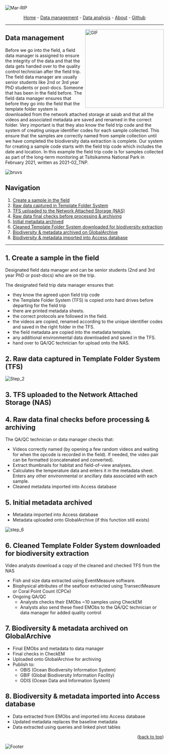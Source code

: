 <a name="readme-top"></a>


![Mar-RIP](/assets/img/afribruv_250.png)

<!--
<a href="https://aimeos.org/">
    <img src="/assets/img/afribruv.png" alt="Logo" title="afribruv" align="center" height="300" />
</a>
-->



<div align="center">
<a href="https://afribruv.github.io/">Home</a> - 
<a href="https://afribruv.github.io/about/">Data management</a> - 
<a href="https://afribruv.github.io/about/">Data analysis</a> - 
<a href="https://afribruv.github.io/about/">About</a> - 
<a href="https://github.com/AfriBRUV/afribruv.github.io">Github</a>
</div>


---

<img align="right" alt="GIF" src="/assets/img/developers_2.png" width="250" />

## Data management

Before we go into the field, a field data manager is assigned to ensure the integrity of the data and that the data gets handed over to the quality control technician after the field trip. The field data manager are usually senior students like 2nd or 3rd year PhD students or post-docs. Someone that has been in the field before. The field data manager ensures that before they go into the field that the template folder system is downloaded from the network attached storage at saiab and that all the videos and associated metadata are saved and renamed in the correct folder. Very important is that they also know the field trip code and the system of creating unique identifier codes for each sample collected. This ensure that the samples are correctly named from sample collection until we have completed the biodiversity data extraction is complete. Our system for creating a sample code starts with the field trip code which includes the date and location. In this example the field trip code is for samples collected as part of the long-term monitoring at Tsitsikamma National Park in February 2021, written as 2021-02_TNP.

![bruvs](/assets/img/bruvs_infographic.png)

## Navigation
1. [Create a sample in the field](https://nrf-saiab-marip.github.io/Data-management/#1-create-a-sample-in-the-field)
2. [Raw data captured in Template Folder System](https://nrf-saiab-marip.github.io/Data-management/#2-raw-data-captured-in-template-folder-system-tfs)
3. [TFS uploaded to the Network Attached Storage (NAS)](https://nrf-saiab-marip.github.io/Data-management/#3-tfs-uploaded-to-the-network-attached-storage-nas)
4. [Raw data final checks before processing & archiving](https://nrf-saiab-marip.github.io/Data-management/#4-raw-data-final-checks-before-processing--archiving)
5. [Initial metadata archived](https://nrf-saiab-marip.github.io/Data-management/#5-initial-metadata-archived)
6. [Cleaned Template Folder System downloaded for biodiversity extraction](https://nrf-saiab-marip.github.io/Data-management/#6-cleaned-template-folder-system-downloaded-for-biodiversity-extraction)
7. [Biodiversity & metadata archived on GlobalArchive](https://nrf-saiab-marip.github.io/Data-management/#7-biodiversity--metadata-archived-on-globalarchive)
8. [Biodiversity & metadata imported into Access database](https://nrf-saiab-marip.github.io/Data-management/#8-biodiversity--metadata-imported-into-access-database)

***

## 1. Create a sample in the field

Designated field data manager and can be senior students (2nd and 3rd year PhD or post-docs) who are on the trip.

The designated field trip data manager ensures that:
- they know the agreed upon field trip code
- the Template Folder System (TFS) is copied onto hard drives before departing for the field trip
- there are printed metadata sheets.
- the correct protocols are followed in the field.
- the videos are copied, renamed according to the unique identifier codes and saved in the right folder in the TFS.
- the field metadata are copied into the metadata template.
- any additional environmental data downloaded and saved in the TFS.
- hand over to QA/QC technician for upload onto the NAS.

## 2. Raw data captured in Template Folder System (TFS)

![Step_2](https://github.com/NRF-SAIAB-MARIP/Data-management/assets/155557651/709a4e58-3da9-4619-837a-72840c8e5f03)

## 3. TFS uploaded to the Network Attached Storage (NAS)

## 4. Raw data final checks before processing & archiving

The QA/QC technician or data manager checks that:
- Videos correctly named (by opening a few random videos and waiting for when the opcode is recorded in the field). If needed, the video pair can be formatted (concatenated and converted). 
- Extract thumbnails for habitat and field-of-view analyses.
- Calculates the temperature data and enters it in the metadata sheet. Enters any other environmental or ancillary data associated with each sample. 
- Cleaned metadata imported into Access database

## 5. Initial metadata archived

- Metadata imported into Access database
- Metadata uploaded onto GlobalArchive (if this function still exists)

![step_6](https://github.com/NRF-SAIAB-MARIP/Data-management/assets/155557651/5fdf4ad3-c33b-496d-b322-e0b63a9b76b0)


## 6. Cleaned Template Folder System downloaded for biodiversity extraction

Video analysts download a copy of the cleaned and checked TFS from the NAS
- Fish and size data extracted using EventMeasure software.
- Biophysical attributes of the seafloor extracted using TransectMeasure or Coral Point Count (CPCe)
- Ongoing QA/QC
  - Analysts checks their EMObs ~10 samples using CheckEM
  - Analysts also send these fixed EMObs to the QA/QC technician or data manager for added quality control


## 7. Biodiversity & metadata archived on GlobalArchive

- Final EMObs and metadata to data manager
- Final checks in CheckEM
- Uploaded onto GlobalArchive for archiving
- Publish to:
  - OBIS (Ocean Biodiversity Information System)
  - GBIF (Global Biodiversity Information Facility)
  - ODIS (Ocean Data and Information System)

## 8. Biodiversity & metadata imported into Access database 
 
- Data extracted from EMObs and imported into Access database
- Updated metadata replaces the baseline metadata
- Data extracted using queries and linked pivot tables

<p align="right">(<a href="#readme-top">back to top</a>)</p>

<img src="/assets/img/Footer.png" alt="Footer" title="footer" align="center"/>

